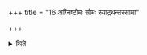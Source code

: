 +++
title = "16 अग्निष्टोमः सोमः स्याद्रथन्तरसामा"

+++

<details><summary>थिते</summary>

अग्निष्टोमः सोमः स्याद्रथन्तरसामा १६
</details>
